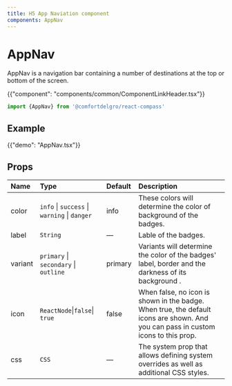 ```yaml
---
title: H5 App Naviation component
components: AppNav
---
```


# AppNav

<p class="description">AppNav is a navigation bar containing a number of destinations at the top or bottom of the screen.</p>

{{"component": "components/common/ComponentLinkHeader.tsx"}}

```jsx
import {AppNav} from '@comfortdelgro/react-compass'
```


## Example

{{"demo": "AppNav.tsx"}}

## Props

| Name    | Type                                         | Default | Description                                                                                                                       |
| :------ | :------------------------------------------- | :------ | :-------------------------------------------------------------------------------------------------------------------------------- |
| color   | `info` \| `success` \| `warning` \| `danger` | info    | These colors will determine the color of background of the badges.                                                                |
| label   | `String `                                    | —       | Lable of the badges.                                                                                                              |
| variant | `primary` \| `secondary` \| `outline`        | primary | Variants will determine the color of the badges' label, border and the darkness of its background .                               |
| icon    | `ReactNode`\|`false`\| `true`                | false   | When false, no icon is shown in the badge. When true, the default icons are shown. And you can pass in custom icons to this prop. |
| css     | `CSS`                                        | —       | The system prop that allows defining system overrides as well as additional CSS styles.                                           |
